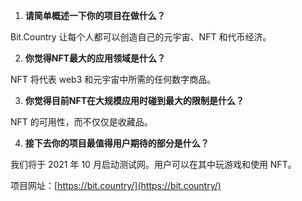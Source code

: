 1. **请简单概述一下你的项目在做什么？**

Bit.Country 让每个人都可以创造自己的元宇宙、NFT 和代币经济。
​


2. **你觉得NFT最大的应用领域是什么？**

NFT 将代表 web3 和元宇宙中所需的任何数字商品。
​


3. **你觉得目前NFT在大规模应用时碰到最大的限制是什么？**

NFT 的可用性，而不仅仅是收藏品。
​


4. **接下去你的项目最值得用户期待的部分是什么？**

我们将于 2021 年 10 月启动测试网。用户可以在其中玩游戏和使用 NFT。
​

项目网址：[https://bit.country/](https://bit.country/)
